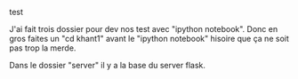 test

J'ai fait trois dossier pour dev nos test avec "ipython notebook". Donc en gros faites un "cd khant1" avant le "ipython notebook" hisoire que ça ne soit pas trop la merde.

Dans le dossier "server" il y a la base du server flask.
